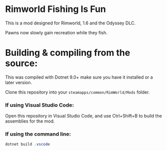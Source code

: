 # Rimworld Fishing Is Fun

This is a mod designed for Rimworld, 1.6 and the Odyssey DLC.

Pawns now slowly gain recreation while they fish.

# Building & compiling from the source:
This was compiled with Dotnet 9.0+ make sure you have it installed or a later version.

Clone this repository into your `steamapps/common/RimWorld/Mods` folder.

### If using Visual Studio Code:
Open this repository in Visual Studio Code, and use Ctrl+Shift+B to build the assemblies for the mod.

### If using the command line:

```powershell
dotnet build .vscode
```
